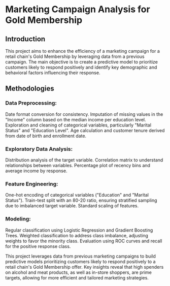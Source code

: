 # Marketing Campaign Analysis for Gold Membership

## Introduction
This project aims to enhance the efficiency of a marketing campaign for a retail chain's Gold Membership by leveraging data from a previous campaign. The main objective is to create a predictive model to prioritize customers likely to respond positively and identify key demographic and behavioral factors influencing their response.

## Methodologies
### Data Preprocessing:
Date format conversion for consistency.
Imputation of missing values in the "Income" column based on the median income per education level.
Exploration and cleaning of categorical variables, particularly "Marital Status" and "Education Level".
Age calculation and customer tenure derived from date of birth and enrollment date.

### Exploratory Data Analysis:
Distribution analysis of the target variable.
Correlation matrix to understand relationships between variables.
Percentage plot of recency bins and average income by response.

### Feature Engineering:
One-hot encoding of categorical variables ("Education" and "Marital Status").
Train-test split with an 80-20 ratio, ensuring stratified sampling due to imbalanced target variable.
Standard scaling of features.

### Modeling:
Regular classification using Logistic Regression and Gradient Boosting Trees.
Weighted classification to address class imbalance, adjusting weights to favor the minority class.
Evaluation using ROC curves and recall for the positive response class.


This project leverages data from previous marketing campaigns to build predictive models prioritizing customers likely to respond positively to a retail chain's Gold Membership offer. Key insights reveal that high spenders on alcohol and meat products, as well as in-store shoppers, are prime targets, allowing for more efficient and tailored marketing strategies.
